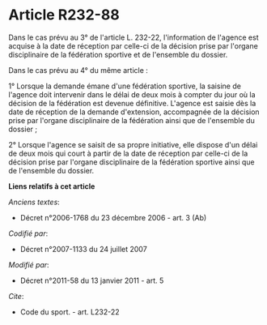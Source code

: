 # Article R232-88

Dans le cas prévu au 3° de l'article L. 232-22, l'information de l'agence est acquise à la date de réception par celle-ci de
la décision prise par l'organe disciplinaire de la fédération sportive et de l'ensemble du dossier. 

Dans le cas prévu au 4° du même article : 

1° Lorsque la demande émane d'une fédération sportive, la saisine de l'agence doit intervenir dans le délai de deux mois à
compter du jour où la décision de la fédération est devenue définitive. L'agence est saisie dès la date de réception de la
demande d'extension, accompagnée de la décision prise par l'organe disciplinaire de la fédération ainsi que de l'ensemble du
dossier ; 

2° Lorsque l'agence se saisit de sa propre initiative, elle dispose d'un délai de deux mois qui court à partir de la date de
réception par celle-ci de la décision prise par l'organe disciplinaire de la fédération sportive ainsi que de l'ensemble du
dossier.

**Liens relatifs à cet article**

_Anciens textes_:

  - Décret n°2006-1768 du 23 décembre 2006 - art. 3 (Ab)

_Codifié par_:

  - Décret n°2007-1133 du 24 juillet 2007

_Modifié par_:

  - Décret n°2011-58 du 13 janvier 2011 - art. 5

_Cite_:

  - Code du sport. - art. L232-22
